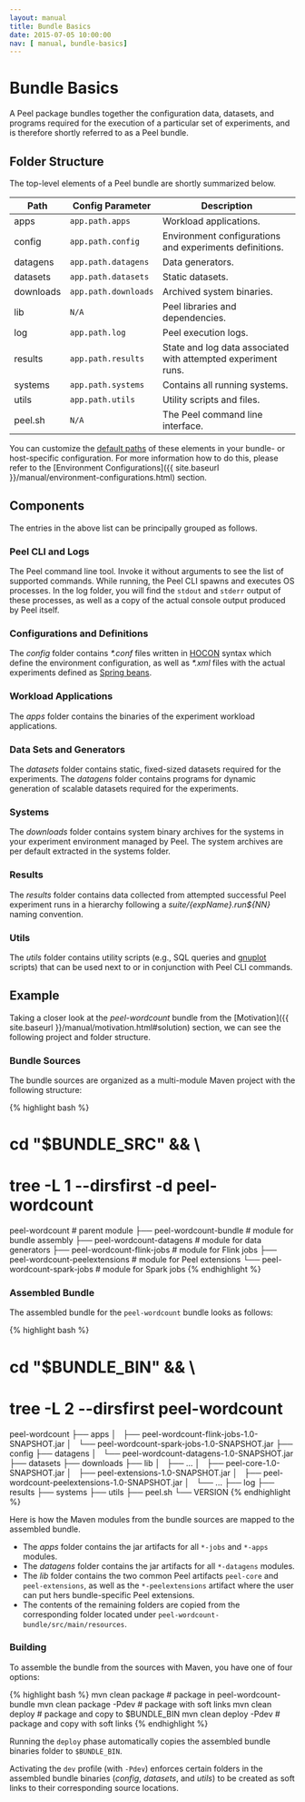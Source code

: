 ```yaml
---
layout: manual
title: Bundle Basics
date: 2015-07-05 10:00:00
nav: [ manual, bundle-basics]
---
```


# Bundle Basics

A Peel package bundles together the configuration data, datasets, and programs required for the execution of a particular set of experiments, and is therefore shortly referred to as a Peel bundle.

## Folder Structure

The top-level elements of a Peel bundle are shortly summarized below.

| Path      | Config Parameter     | Description                                                   |
| --------- | -------------------- | ------------------------------------------------------------- |
| apps      | `app.path.apps`      | Workload applications.                                        |
| config    | `app.path.config`    | Environment configurations and experiments definitions.       |
| datagens  | `app.path.datagens`  | Data generators.                                              |
| datasets  | `app.path.datasets`  | Static datasets.                                              |
| downloads | `app.path.downloads` | Archived system binaries.                                     |
| lib       | `N/A`                | Peel libraries and dependencies.                              |
| log       | `app.path.log`       | Peel execution logs.                                          |
| results   | `app.path.results`   | State and log data associated with attempted experiment runs. |
| systems   | `app.path.systems`   | Contains all running systems.                                 |
| utils     | `app.path.utils`     | Utility scripts and files.                                    |
| peel.sh   | `N/A`                | The Peel command line interface.                              |

You can customize the [default paths](https://github.com/stratosphere/peel/blob/master/peel-core/src/main/resources/reference.peel.conf) of these elements in your bundle- or host-specific configuration. For more information how to do this, please refer to the [Environment Configurations]({{ site.baseurl }}/manual/environment-configurations.html) section.

## Components

The entries in the above list can be principally grouped as follows.

### Peel CLI and Logs

The Peel command line tool. Invoke it without arguments to see the list of supported commands. While running, the Peel CLI spawns and executes OS processes. In the log folder, you will find the `stdout` and `stderr` output of these processes, as well as a copy of the actual console output produced by Peel itself.

### Configurations and Definitions

The *config* folder contains *\*.conf* files written in [HOCON](https://github.com/typesafehub/config/blob/master/HOCON.md) syntax which define the environment configuration, as well as *\*.xml* files with the actual experiments defined as [Spring beans](http://docs.spring.io/spring/docs/current/spring-framework-reference/html/xsd-config.html).

### Workload Applications

The *apps* folder contains the binaries of the experiment workload applications.

### Data Sets and Generators

The *datasets* folder contains static, fixed-sized datasets required for the experiments. The *datagens* folder contains programs for dynamic generation of scalable datasets required for the experiments.

### Systems

The *downloads* folder contains system binary archives for the systems in your experiment environment managed by Peel. The system archives are per default extracted in the systems folder.

### Results

The *results* folder contains data collected from attempted successful Peel experiment runs in a hierarchy following a *${suite}/${expName}.run${NN}* naming convention.

### Utils

The *utils* folder contains utility scripts (e.g., SQL queries and [gnuplot](http://www.gnuplot.info/) scripts) that can be used next to or in conjunction with Peel CLI commands.

## Example

Taking a closer look at the *peel-wordcount* bundle from the [Motivation]({{ site.baseurl }}/manual/motivation.html#solution) section, we can see the following project and folder structure.

### Bundle Sources

The bundle sources are organized as a multi-module Maven project with the following structure:

{% highlight bash %}
# cd "$BUNDLE_SRC" && \
# tree -L 1 --dirsfirst -d peel-wordcount
peel-wordcount                     # parent module
├── peel-wordcount-bundle          # module for bundle assembly
├── peel-wordcount-datagens        # module for data generators
├── peel-wordcount-flink-jobs      # module for Flink jobs 
├── peel-wordcount-peelextensions  # module for Peel extensions
└── peel-wordcount-spark-jobs      # module for Spark jobs
{% endhighlight %}

### Assembled Bundle 

The assembled bundle for the `peel-wordcount` bundle looks as follows:

{% highlight bash %}
# cd "$BUNDLE_BIN" && \
# tree -L 2 --dirsfirst peel-wordcount
peel-wordcount
├── apps
│   ├── peel-wordcount-flink-jobs-1.0-SNAPSHOT.jar
│   └── peel-wordcount-spark-jobs-1.0-SNAPSHOT.jar
├── config
├── datagens
│   └── peel-wordcount-datagens-1.0-SNAPSHOT.jar
├── datasets
├── downloads
├── lib
│   ├── ...
│   ├── peel-core-1.0-SNAPSHOT.jar
│   ├── peel-extensions-1.0-SNAPSHOT.jar
│   ├── peel-wordcount-peelextensions-1.0-SNAPSHOT.jar
│   └── ...
├── log
├── results
├── systems
├── utils
├── peel.sh
└── VERSION
{% endhighlight %}

Here is how the Maven modules from the bundle sources are mapped to the assembled bundle.

* The *apps* folder contains the jar artifacts for all `*-jobs` and `*-apps` modules. 
* The *datagens* folder contains the jar artifacts for all `*-datagens` modules. 
* The *lib* folder contains the two common Peel artifacts `peel-core` and `peel-extensions`, as well as the `*-peelextensions` artifact where the user can put hers bundle-specific Peel extensions.
* The contents of the remaining folders are copied from the corresponding folder located under `peel-wordcount-bundle/src/main/resources`.

### Building

To assemble the bundle from the sources with Maven, you have one of four options:

{% highlight bash %}
mvn clean package       # package in peel-wordcount-bundle
mvn clean package -Pdev # package with soft links
mvn clean deploy        # package and copy to $BUNDLE_BIN
mvn clean deploy -Pdev  # package and copy with soft links
{% endhighlight %}

Running the `deploy` phase automatically copies the assembled bundle binaries folder to `$BUNDLE_BIN`.

Activating the `dev` profile (with `-Pdev`) enforces certain folders in the assembled bundle binaries (*config*, *datasets*, and  *utils*) to be created as soft links to their corresponding source locations.
